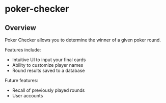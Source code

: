 # poker-checker

## Overview

Poker Checker allows you to determine the winner of a given poker round.

Features include:
* Intuitive UI to input your final cards
* Ability to customize player names
* Round results saved to a database

Future features:
* Recall of previously played rounds
* User accounts
